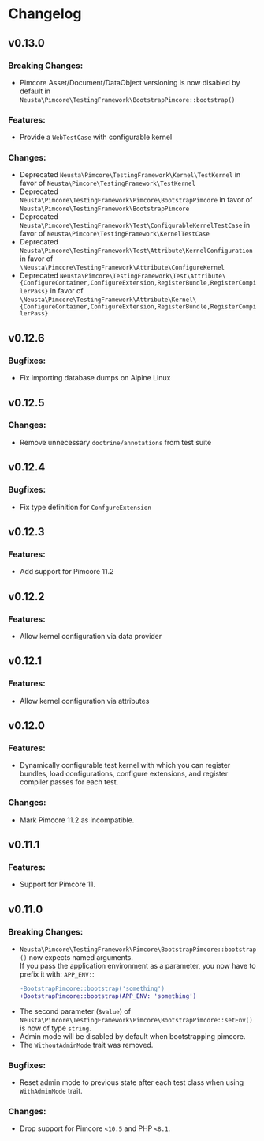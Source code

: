 # Changelog

## v0.13.0
### Breaking Changes:
- Pimcore Asset/Document/DataObject versioning is now disabled by default in 
  `Neusta\Pimcore\TestingFramework\BootstrapPimcore::bootstrap()`

### Features:
- Provide a `WebTestCase` with configurable kernel

### Changes:
- Deprecated `Neusta\Pimcore\TestingFramework\Kernel\TestKernel` 
  in favor of `Neusta\Pimcore\TestingFramework\TestKernel`
- Deprecated `Neusta\Pimcore\TestingFramework\Pimcore\BootstrapPimcore` 
  in favor of `Neusta\Pimcore\TestingFramework\BootstrapPimcore`
- Deprecated `Neusta\Pimcore\TestingFramework\Test\ConfigurableKernelTestCase` 
  in favor of `Neusta\Pimcore\TestingFramework\KernelTestCase`
- Deprecated `Neusta\Pimcore\TestingFramework\Test\Attribute\KernelConfiguration` 
  in favor of `\Neusta\Pimcore\TestingFramework\Attribute\ConfigureKernel`
- Deprecated `Neusta\Pimcore\TestingFramework\Test\Attribute\{ConfigureContainer,ConfigureExtension,RegisterBundle,RegisterCompilerPass}` 
  in favor of `\Neusta\Pimcore\TestingFramework\Attribute\Kernel\{ConfigureContainer,ConfigureExtension,RegisterBundle,RegisterCompilerPass}`

## v0.12.6
### Bugfixes:
- Fix importing database dumps on Alpine Linux

## v0.12.5
### Changes:
- Remove unnecessary `doctrine/annotations` from test suite

## v0.12.4
### Bugfixes:
- Fix type definition for `ConfgureExtension`

## v0.12.3
### Features:
- Add support for Pimcore 11.2

## v0.12.2
### Features:
- Allow kernel configuration via data provider

## v0.12.1
### Features:
- Allow kernel configuration via attributes

## v0.12.0
### Features:
- Dynamically configurable test kernel with which you can register bundles, load configurations,
  configure extensions, and register compiler passes for each test.

### Changes:
- Mark Pimcore 11.2 as incompatible.

## v0.11.1
### Features:
- Support for Pimcore 11.

## v0.11.0
### Breaking Changes:
- `Neusta\Pimcore\TestingFramework\Pimcore\BootstrapPimcore::bootstrap()` now expects named arguments.<br>
  If you pass the application environment as a parameter, you now have to prefix it with: `APP_ENV:`:
  ```diff
  -BootstrapPimcore::bootstrap('something')
  +BootstrapPimcore::bootstrap(APP_ENV: 'something')
  ```
- The second parameter (`$value`) of `Neusta\Pimcore\TestingFramework\Pimcore\BootstrapPimcore::setEnv()`
  is now of type `string`.
- Admin mode will be disabled by default when bootstrapping pimcore.
- The `WithoutAdminMode` trait was removed.

### Bugfixes:
- Reset admin mode to previous state after each test class when using `WithAdminMode` trait.

### Changes:
- Drop support for Pimcore `<10.5` and PHP `<8.1`.
